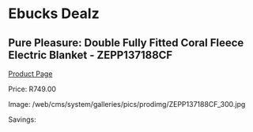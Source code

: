 
# Ebucks Dealz
## Pure Pleasure: Double Fully Fitted Coral Fleece Electric Blanket - ZEPP137188CF
[Product Page](https://www.ebucks.com/web/shop/productSelected.do?prodId=319802819&catId=704984344)

Price: R749.00

Image: /web/cms/system/galleries/pics/prodimg/ZEPP137188CF_300.jpg

Savings: 


	